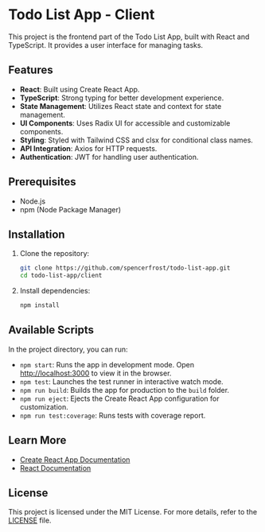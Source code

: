 # Todo List App - Client

This project is the frontend part of the Todo List App, built with React and TypeScript. It provides a user interface for managing tasks.

## Features

- **React**: Built using Create React App.
- **TypeScript**: Strong typing for better development experience.
- **State Management**: Utilizes React state and context for state management.
- **UI Components**: Uses Radix UI for accessible and customizable components.
- **Styling**: Styled with Tailwind CSS and clsx for conditional class names.
- **API Integration**: Axios for HTTP requests.
- **Authentication**: JWT for handling user authentication.

## Prerequisites

- Node.js
- npm (Node Package Manager)

## Installation

1. Clone the repository:
   ```bash
   git clone https://github.com/spencerfrost/todo-list-app.git
   cd todo-list-app/client
   ```

2. Install dependencies:
   ```bash
   npm install
   ```

## Available Scripts

In the project directory, you can run:

- `npm start`: Runs the app in development mode. Open [http://localhost:3000](http://localhost:3000) to view it in the browser.
- `npm test`: Launches the test runner in interactive watch mode.
- `npm run build`: Builds the app for production to the `build` folder.
- `npm run eject`: Ejects the Create React App configuration for customization.
- `npm run test:coverage`: Runs tests with coverage report.

## Learn More

- [Create React App Documentation](https://facebook.github.io/create-react-app/docs/getting-started)
- [React Documentation](https://reactjs.org/)

## License

This project is licensed under the MIT License. For more details, refer to the [LICENSE](../LICENSE) file.